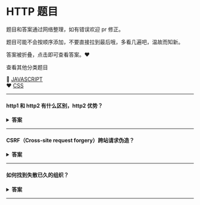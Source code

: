 # HTTP 题目

题目和答案通过网络整理，如有错误欢迎 pr 修正。

题目可能不会按顺序添加，不要直接拉到最后哦，多看几遍吧，温故而知新。

答案被折叠，点击即可查看答案。:heart:

查看其他分类题目

:purple_heart: [JAVASCRIPT](/)  
 :heart: [CSS](/css/README.md)

---

#### http1 和 http2 有什么区别，http2 优势？

<details><summary><b>答案</b></summary>
<p>

相对于 HTTP1.0，HTTP1.1 的优化：
缓存处理：多了 Entity tag，If-Unmodified-Since, If-Match, If-None-Match 等缓存信息（HTTTP1.0 If-Modified-Since,Expires）
带宽优化及网络连接的使用
错误通知的管理
Host 头处理
长连接：HTTP1.1 中默认开启 Connection：keep-alive，一定程度上弥补了 HTTP1.0 每次请求都要创建连接的缺点。
相对于 HTTP1.1，HTTP2 的优化：
HTTP2 支持二进制传送（实现方便且健壮），HTTP1.x 是字符串传送
HTTP2 支持多路复用
HTTP2 采用 HPACK 压缩算法压缩头部，减小了传输的体积
HTTP2 支持服务端推送
你能说说缓存么

 </p>
</details>

---

#### CSRF（Cross-site request forgery）跨站请求伪造？

<details><summary><b>答案</b></summary>
<p>
攻击者诱导受害者进入第三方网站，在第三方网站中，向被攻击网站发送跨站请求。利用受害者在被攻击网站已经获取的注册凭证，绕过后台的用户验证，达到冒充用户对被攻击的网站执行某项操作的目的。
 </p>
</details>

---

#### 如何找到失散已久的组织？

<details><summary><b>答案</b></summary>
<p>
 
 &nbsp;&nbsp;&nbsp;&nbsp;扫描下方二维码:point_down::point_down:关注“前端女塾”

![logo](https://imgs.solui.cn/wx/640.gif ':size=262x224')  
关注公众号：回复“加群”即可加 前端仙女群

</p>
</details>

---

